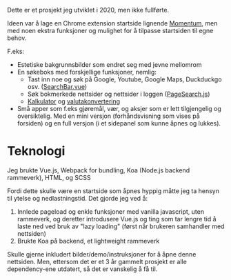 Dette er et prosjekt jeg utviklet i 2020, men ikke fullførte.

Ideen var å lage en Chrome extension startside lignende [Momentum](https://chrome.google.com/webstore/detail/momentum/laookkfknpbbblfpciffpaejjkokdgca), men med noen ekstra funksjoner og mulighet for å tilpasse startsiden til egne behov.

F.eks:
- Estetiske bakgrunnsbilder som endret seg med jevne mellomrom
- En søkeboks med forskjellige funksjoner, nemlig:
	- Tast inn noe og søk på Google, Youtube, Google Maps, Duckduckgo osv. ([SearchBar.vue](https://github.com/fredrikerichsen16/koa-chrome/blob/master/dist/vue/components/SearchBar.vue))
	- Søk bokmerkede nettsider og nettsider i loggen ([PageSearch.js](https://github.com/fredrikerichsen16/koa-chrome/blob/master/dist/vue/services/magic-search/services/PageSearch.js))
	- [Kalkulator](https://github.com/fredrikerichsen16/koa-chrome/blob/master/dist/vue/services/magic-search/Calculator.js) og [valutakonvertering](https://github.com/fredrikerichsen16/koa-chrome/blob/master/dist/vue/services/magic-search/Currency.js)
- Små apper som f.eks gjøremål, vær, og aksjer som er lett tilgjengelig og oversiktelig. Med en mini versjon (forhåndsvisning som vises på forsiden) og en full versjon (i et sidepanel som kunne åpnes og lukkes).

# Teknologi
Jeg brukte Vue.js, Webpack for bundling, Koa (Node.js backend rammeverk), HTML, og SCSS

Fordi dette skulle være en startside som åpnes hyppig måtte jeg ta hensyn til ytelse og nedlastningstid. Det gjorde jeg ved å:
1. Innlede pageload og enkle funksjoner med vanilla javascript, uten rammeverk, og deretter introdusere Vue.js og ting som tar lengre tid å laste ned ved bruk av "lazy loading" (først når brukeren samhandler med nettsiden)
2. Brukte Koa på backend, et lightweight rammeverk

Skulle gjerne inkludert bilder/demo/instruksjoner for å åpne denne nettsiden. Men, ettersom det er et 3 år gammelt prosjekt er alle dependency-ene utdatert, så det er vanskelig å få til.